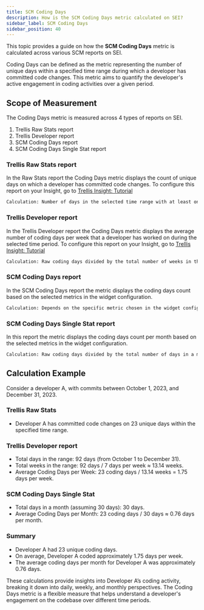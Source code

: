 ```yaml
---
title: SCM Coding Days
description: How is the SCM Coding Days metric calculated on SEI?
sidebar_label: SCM Coding Days
sidebar_position: 40
---
```


This topic provides a guide on how the **SCM Coding Days** metric is calculated across various SCM reports on SEI.

Coding Days can be defined as the metric representing the number of unique days within a specified time range during which a developer has committed code changes. This metric aims to quantify the developer's active engagement in coding activities over a given period.

## Scope of Measurement

The Coding Days metric is measured across 4 types of reports on SEI.

1. Trellis Raw Stats report
2. Trellis Developer report
3. SCM Coding Days report
4. SCM Coding Days Single Stat report

### Trellis Raw Stats report

In the Raw Stats report the Coding Days metric displays the count of unique days on which a developer has committed code changes. To configure this report on your Insight, go to [Trellis Insight: Tutorial](/docs/category/trellis-scores)

```bash
Calculation: Number of days in the selected time range with at least one commit.
```

### Trellis Developer report

In the Trellis Developer report the Coding Days metric displays the average number of coding days per week that a developer has worked on during the selected time period. To configure this report on your Insight, go to [Trellis Insight: Tutorial](/docs/category/trellis-scores)

```bash
Calculation: Raw coding days divided by the total number of weeks in the selected time range.
```

### SCM Coding Days report

In the SCM Coding Days report the metric displays the coding days count based on the selected metrics in the widget configuration.

```bash
Calculation: Depends on the specific metric chosen in the widget configuration (e.g., Average Coding Days per Week).
```

### SCM Coding Days Single Stat report

In this report the metric displays the coding days count per month based on the selected metrics in the widget configuration.

```bash
Calculation: Raw coding days divided by the total number of days in a month.
```

## Calculation Example

Consider a developer A, with commits between October 1, 2023, and December 31, 2023.

### Trellis Raw Stats

* Developer A has committed code changes on 23 unique days within the specified time range.

### Trellis Developer report

* Total days in the range: 92 days (from October 1 to December 31).
* Total weeks in the range: 92 days / 7 days per week ≈ 13.14 weeks.
* Average Coding Days per Week: 23 coding days / 13.14 weeks = 1.75 days per week.

### SCM Coding Days Single Stat

* Total days in a month (assuming 30 days): 30 days.
* Average Coding Days per Month: 23 coding days / 30 days ≈ 0.76 days per month.

### Summary

* Developer A had 23 unique coding days.
* On average, Developer A coded approximately 1.75 days per week.
* The average coding days per month for Developer A was approximately 0.76 days.

These calculations provide insights into Developer A’s coding activity, breaking it down into daily, weekly, and monthly perspectives. The Coding Days metric is a flexible measure that helps understand a developer's engagement on the codebase over different time periods.